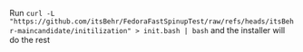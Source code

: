 Run
```curl -L "https://github.com/itsBehr/FedoraFastSpinupTest/raw/refs/heads/itsBehr-maincandidate/initilization" > init.bash | bash``` 
and the installer will do the rest
